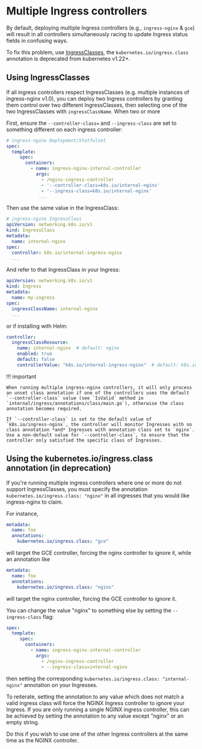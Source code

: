 # Multiple Ingress controllers

By default, deploying multiple Ingress controllers (e.g., `ingress-nginx` & `gce`) will result in all controllers simultaneously racing to update Ingress status fields in confusing ways.

To fix this problem, use [IngressClasses](https://kubernetes.io/docs/concepts/services-networking/ingress/#ingress-class), the `kubernetes.io/ingress.class` annotation  is deprecated from kubernetes v1.22+.

## Using IngressClasses

If all ingress controllers respect IngressClasses (e.g. multiple instances of ingress-nginx v1.0), you can deploy two Ingress controllers by granting them control over two different IngressClasses, then selecting one of the two IngressClasses with `ingressClassName`.
When two or more 

First, ensure the `--controller-class=` and `--ingress-class` are set to something different on each ingress controller:

```yaml
# ingress-nginx Deployment/Statfulset
spec:
  template:
     spec:
       containers:
         - name: ingress-nginx-internal-controller
           args:
             - /nginx-ingress-controller
             - '--controller-class=k8s.io/internal-nginx'
             - '--ingress-class=k8s.io/internal-nginx'
            ...
```

Then use the same value in the IngressClass:

```yaml
# ingress-nginx IngressClass
apiVersion: networking.k8s.io/v1
kind: IngressClass
metadata:
  name: internal-nginx
spec:
  controller: k8s.io/internal-ingress-nginx
  ...
```

And refer to that IngressClass in your Ingress:

```yaml
apiVersion: networking.k8s.io/v1
kind: Ingress
metadata:
  name: my-ingress
spec:
  ingressClassName: internal-nginx
  ...
```

or if installing with Helm:

```yaml
controller:
  ingressClassResource:
    name: internal-nginx  # default: nginx
    enabled: true
    default: false
    controllerValue: "k8s.io/internal-ingress-nginx"  # default: k8s.io/ingress-nginx
```

!!! important

    When running multiple ingress-nginx controllers, it will only process an unset class annotation if one of the controllers uses the default
    `--controller-class` value (see `IsValid` method in `internal/ingress/annotations/class/main.go`), otherwise the class annotation becomes required.

    If `--controller-class` is set to the default value of `k8s.io/ingress-nginx`, the controller will monitor Ingresses with no class annotation *and* Ingresses with annotation class set to `nginx`. Use a non-default value for `--controller-class`, to ensure that the controller only satisfied the specific class of Ingresses.

## Using the kubernetes.io/ingress.class annotation (in deprecation)

If you're running multiple ingress controllers where one or more do not support IngressClasses, you must specify the annotation `kubernetes.io/ingress.class: "nginx"` in all ingresses that you would like ingress-nginx to claim.


For instance,

```yaml
metadata:
  name: foo
  annotations:
    kubernetes.io/ingress.class: "gce"
```

will target the GCE controller, forcing the nginx controller to ignore it, while an annotation like

```yaml
metadata:
  name: foo
  annotations:
    kubernetes.io/ingress.class: "nginx"
```

will target the nginx controller, forcing the GCE controller to ignore it.

You can change the value "nginx" to something else by setting the `--ingress-class` flag:

```yaml
spec:
  template:
     spec:
       containers:
         - name: ingress-nginx-internal-controller
           args:
             - /nginx-ingress-controller
             - --ingress-class=internal-nginx
```

then setting the corresponding `kubernetes.io/ingress.class: "internal-nginx"` annotation on your Ingresses.

To reiterate, setting the annotation to any value which does not match a valid ingress class will force the NGINX Ingress controller to ignore your Ingress.
If you are only running a single NGINX ingress controller, this can be achieved by setting the annotation to any value except "nginx" or an empty string.

Do this if you wish to use one of the other Ingress controllers at the same time as the NGINX controller.
